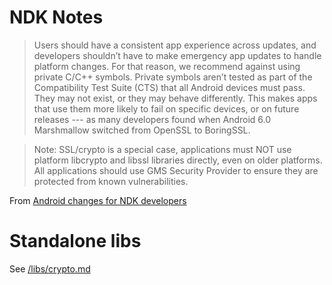 # NDK Notes

> Users should have a consistent app experience across updates, and developers shouldn’t have to make emergency app updates to handle platform changes. For that reason, we recommend against using private C/C++ symbols. Private symbols aren’t tested as part of the Compatibility Test Suite (CTS) that all Android devices must pass. They may not exist, or they may behave differently. This makes apps that use them more likely to fail on specific devices, or on future releases --- as many developers found when Android 6.0 Marshmallow switched from OpenSSL to BoringSSL.

> Note: SSL/crypto is a special case, applications must NOT use platform libcrypto and libssl libraries directly, even on older platforms. All applications should use GMS Security Provider to ensure they are protected from known vulnerabilities.

From [Android changes for NDK developers
](https://android-developers.googleblog.com/2016/06/android-changes-for-ndk-developers.html)

# Standalone libs

See [/libs/crypto.md](/libs/crypto.md)
